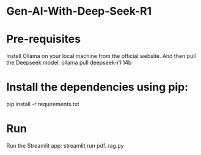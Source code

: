 # Gen-AI-With-Deep-Seek-R1

# Pre-requisites
Install Ollama on your local machine from the official website. And then pull the Deepseek model:
ollama pull deepseek-r1:14b

# Install the dependencies using pip:
pip install -r requirements.txt

# Run

Run the Streamlit app:
streamlit run pdf_rag.py
